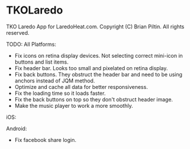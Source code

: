 TKOLaredo
=========

TKO Laredo App for LaredoHeat.com. Copyright (C) Brian Piltin. All rights reserved.

TODO:
All Platforms:
- Fix icons on retina display devices. Not selecting correct mini-icon in buttons and list items.
- Fix header bar. Looks too small and pixelated on retina display.
- Fix back buttons. They obstruct the header bar and need to be using anchors instead of JQM method.
- Optimize and cache all data for better responsiveness.
- Fix the loading time so it loads faster.
- Fix the back buttons on top so they don't obstruct header image.
- Make the music player to work a more smoothly.

iOS:

Android:
- Fix facebook share login.